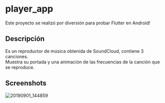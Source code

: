 # player_app
Este proyecto se realizó por diversión para probar Flutter en Android!

## Descripción
Es un reproductor de música obtenida de SoundCloud, contiene 3 canciones.  
Muestra su portada y una animación de las frecuencias de la canción que se reproduce.  

## Screenshots

![20190901_144859](https://user-images.githubusercontent.com/42586480/64081889-c6126600-cccc-11e9-95bc-718662b75cc2.gif)

